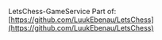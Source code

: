 LetsChess-GameService
Part of: [https://github.com/LuukEbenau/LetsChess](https://github.com/LuukEbenau/LetsChess)